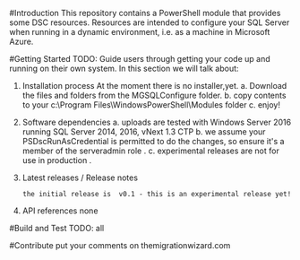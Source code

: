 #Introduction 
This repository contains a PowerShell module that provides some DSC resources.
Resources are intended to configure your SQL Server when running in a dynamic environment, 
i.e. as a machine in Microsoft Azure.
 

#Getting Started
TODO: Guide users through getting your code up and running on their own system. In this section we will  talk about:
1.	Installation process
        At the moment there is no installer,yet. 
        a. Download the files and folders from the MGSQLConfigure folder.
        b. copy contents to your c:\Program Files\WindowsPowerShell\Modules folder
        c. enjoy!

2.	Software dependencies
       a. uploads are tested with Windows Server 2016 running SQL Server 2014, 2016, vNext 1.3 CTP 
       b. we assume your PSDscRunAsCredential is permitted to do the changes, so ensure it's a member of the serveradmin role . 
       c. experimental releases are not for use in production .

3.	Latest releases / Release notes

    	the initial release is  v0.1 - this is an experimental release yet! 


4.	API references
        none 

#Build and Test
TODO: all

#Contribute
    put your comments on themigrationwizard.com 
    